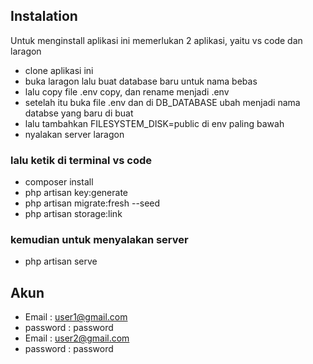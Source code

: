 ## Instalation

Untuk menginstall aplikasi ini memerlukan 2 aplikasi, yaitu vs code dan laragon

-   clone aplikasi ini
-   buka laragon lalu buat database baru untuk nama bebas
-   lalu copy file .env copy, dan rename menjadi .env
-   setelah itu buka file .env dan di DB_DATABASE ubah menjadi nama databse yang baru di buat
-   lalu tambahkan FILESYSTEM_DISK=public di env paling bawah
-   nyalakan server laragon

### lalu ketik di terminal vs code

-   composer install
-   php artisan key:generate
-   php artisan migrate:fresh --seed
-   php artisan storage:link

### kemudian untuk menyalakan server

-   php artisan serve

## Akun

-   Email : user1@gmail.com
-   password : password
-   Email : user2@gmail.com
-   password : password
